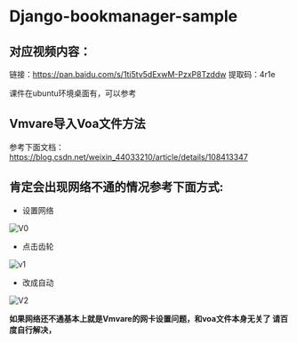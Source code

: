 # Django-bookmanager-sample

## 对应视频内容：
链接：https://pan.baidu.com/s/1ti5tv5dExwM-PzxP8Tzddw 
提取码：4r1e 

课件在ubuntu环境桌面有，可以参考


## Vmvare导入Voa文件方法
参考下面文档：
https://blog.csdn.net/weixin_44033210/article/details/108413347


## 肯定会出现网络不通的情况参考下面方式:

+ 设置网络

![V0](https://user-images.githubusercontent.com/52964886/165519551-12710a54-60aa-4f28-851b-a6e571e39885.png)

+ 点击齿轮

![v1](https://user-images.githubusercontent.com/52964886/165519561-a5cf2112-1b8a-4aa5-9777-cc734bd6b4d8.png)

+ 改成自动
 
![V2](https://user-images.githubusercontent.com/52964886/165519563-371df9d9-bce6-493b-be34-f60912fdce9b.png)

**如果网络还不通基本上就是Vmvare的网卡设置问题，和voa文件本身无关了
请百度自行解决，**
